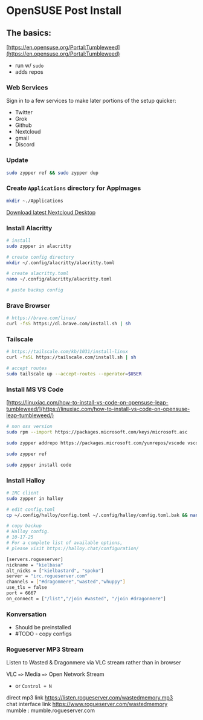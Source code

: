 # OpenSUSE Post Install

## The basics:
[https://en.opensuse.org/Portal:Tumbleweed](https://en.opensuse.org/Portal:Tumbleweed)
- run w/ `sudo`
- adds repos

### Web Services
Sign in to a few services to make later portions of the setup quicker:
- Twitter
- Grok
- Github
- Nextcloud
- gmail
- Discord

### Update
```bash
sudo zypper ref && sudo zypper dup
```

### Create `Applications` directory for AppImages
```bash
mkdir ~./Applications
```
[Download latest Nextcloud Desktop](https://github.com/nextcloud-releases/desktop/releases)


### Install Alacritty
```bash
# install
sudo zypper in alacritty

# create config directory
mkdir ~/.config/alacritty/alacritty.toml

# create alacritty.toml
nano ~/.config/alacritty/alacritty.toml

# paste backup config
```

### Brave Browser
```bash
# https://brave.com/linux/
curl -fsS https://dl.brave.com/install.sh | sh
```


### Tailscale
```bash
# https://tailscale.com/kb/1031/install-linux
curl -fsSL https://tailscale.com/install.sh | sh

# accept routes
sudo tailscale up --accept-routes --operator=$USER
```


### Install MS VS Code
[https://linuxiac.com/how-to-install-vs-code-on-opensuse-leap-tumbleweed/](https://linuxiac.com/how-to-install-vs-code-on-opensuse-leap-tumbleweed/)

```bash
# non oss version
sudo rpm --import https://packages.microsoft.com/keys/microsoft.asc

sudo zypper addrepo https://packages.microsoft.com/yumrepos/vscode vscode

sudo zypper ref

sudo zypper install code
```


### Install Halloy
```bash
# IRC client
sudo zypper in halloy

# edit config.toml
cp ~/.config/halloy/config.toml ~/.config/halloy/config.toml.bak && nano ~/.config/halloy/config.toml

# copy backup
# Halloy config.
# 10-17-25
# For a complete list of available options,
# please visit https://halloy.chat/configuration/

[servers.rogueserver]
nickname = "kielbasa"
alt_nicks = ["kielbastard", "spoko"]
server = "irc.rogueserver.com"
channels = ["#dragonmere","wasted","whuppy"]
use_tls = false
port = 6667
on_connect = ["/list","/join #wasted", "/join #dragonmere"]
````

### Konversation
- Should be preinstalled
- #TODO - copy configs



### Rogueserver MP3 Stream
Listen to Wasted & Dragonmere via VLC stream rather than in browser

VLC `=>` Media `=>` Open Network Stream
- or `Control + N`

direct mp3 link https://listen.rogueserver.com/wastedmemory.mp3 
<br>
chat interface link https://www.rogueserver.com/wastedmemory
<br>
mumble : mumble.rogueserver.com

